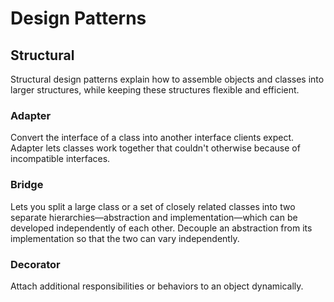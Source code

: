 # Design Patterns

## Structural
Structural design patterns explain how to assemble objects and classes into larger structures, while keeping these structures flexible and efficient.

### Adapter
Convert the interface of a class into another interface clients expect. Adapter lets classes work together that couldn't otherwise because of incompatible interfaces.

### Bridge
Lets you split a large class or a set of closely related classes into two separate hierarchies—abstraction and implementation—which can be developed independently of each other.
Decouple an abstraction from its implementation so that the two can vary independently.

### Decorator
Attach additional responsibilities or behaviors to an object dynamically.

